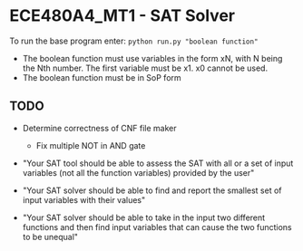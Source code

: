# ECE480A4_MT1 - SAT Solver
To run the base program enter:
`python run.py "boolean function"`
- The boolean function must use variables in the form xN, with N being the Nth number. The first variable must be x1. x0 cannot be used.
- The boolean function must be in SoP form

## TODO
- Determine correctness of CNF file maker
  - Fix multiple NOT in AND gate 

- "Your SAT tool should be able to assess the SAT with all or a set of input variables (not all the function variables) provided by the user"

- "Your SAT solver should be able to find and report the smallest set of input variables with their values"

- "Your SAT solver should be able to take in the input two different functions and then find input variables that can cause the two functions to be unequal"
